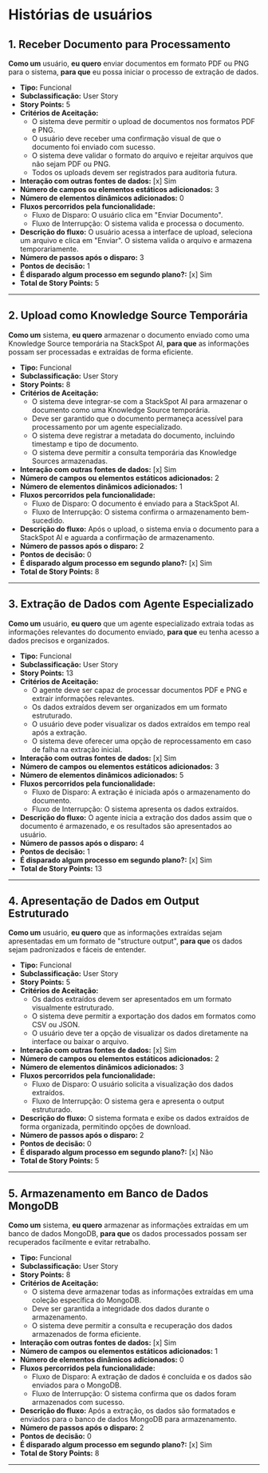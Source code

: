# Histórias de usuários

## 1. Receber Documento para Processamento
**Como um** usuário, **eu quero** enviar documentos em formato PDF ou PNG para o sistema, **para que** eu possa iniciar o processo de extração de dados.

- **Tipo:** Funcional
- **Subclassificação:** User Story
- **Story Points:** 5
- **Critérios de Aceitação:**
  - O sistema deve permitir o upload de documentos nos formatos PDF e PNG.
  - O usuário deve receber uma confirmação visual de que o documento foi enviado com sucesso.
  - O sistema deve validar o formato do arquivo e rejeitar arquivos que não sejam PDF ou PNG.
  - Todos os uploads devem ser registrados para auditoria futura.
- **Interação com outras fontes de dados:** [x] Sim
- **Número de campos ou elementos estáticos adicionados:** 3
- **Número de elementos dinâmicos adicionados:** 0
- **Fluxos percorridos pela funcionalidade:**
  - Fluxo de Disparo: O usuário clica em "Enviar Documento".
  - Fluxo de Interrupção: O sistema valida e processa o documento.
- **Descrição do fluxo:** O usuário acessa a interface de upload, seleciona um arquivo e clica em "Enviar". O sistema valida o arquivo e armazena temporariamente.
- **Número de passos após o disparo:** 3
- **Pontos de decisão:** 1
- **É disparado algum processo em segundo plano?:** [x] Sim
- **Total de Story Points:** 5

---

## 2. Upload como Knowledge Source Temporária
**Como um** sistema, **eu quero** armazenar o documento enviado como uma Knowledge Source temporária na StackSpot AI, **para que** as informações possam ser processadas e extraídas de forma eficiente.

- **Tipo:** Funcional
- **Subclassificação:** User Story
- **Story Points:** 8
- **Critérios de Aceitação:**
  - O sistema deve integrar-se com a StackSpot AI para armazenar o documento como uma Knowledge Source temporária.
  - Deve ser garantido que o documento permaneça acessível para processamento por um agente especializado.
  - O sistema deve registrar a metadata do documento, incluindo timestamp e tipo de documento.
  - O sistema deve permitir a consulta temporária das Knowledge Sources armazenadas.
- **Interação com outras fontes de dados:** [x] Sim
- **Número de campos ou elementos estáticos adicionados:** 2
- **Número de elementos dinâmicos adicionados:** 1
- **Fluxos percorridos pela funcionalidade:**
  - Fluxo de Disparo: O documento é enviado para a StackSpot AI.
  - Fluxo de Interrupção: O sistema confirma o armazenamento bem-sucedido.
- **Descrição do fluxo:** Após o upload, o sistema envia o documento para a StackSpot AI e aguarda a confirmação de armazenamento.
- **Número de passos após o disparo:** 2
- **Pontos de decisão:** 0
- **É disparado algum processo em segundo plano?:** [x] Sim
- **Total de Story Points:** 8

---

## 3. Extração de Dados com Agente Especializado
**Como um** usuário, **eu quero** que um agente especializado extraia todas as informações relevantes do documento enviado, **para que** eu tenha acesso a dados precisos e organizados.

- **Tipo:** Funcional
- **Subclassificação:** User Story
- **Story Points:** 13
- **Critérios de Aceitação:**
  - O agente deve ser capaz de processar documentos PDF e PNG e extrair informações relevantes.
  - Os dados extraídos devem ser organizados em um formato estruturado.
  - O usuário deve poder visualizar os dados extraídos em tempo real após a extração.
  - O sistema deve oferecer uma opção de reprocessamento em caso de falha na extração inicial.
- **Interação com outras fontes de dados:** [x] Sim
- **Número de campos ou elementos estáticos adicionados:** 3
- **Número de elementos dinâmicos adicionados:** 5
- **Fluxos percorridos pela funcionalidade:**
  - Fluxo de Disparo: A extração é iniciada após o armazenamento do documento.
  - Fluxo de Interrupção: O sistema apresenta os dados extraídos.
- **Descrição do fluxo:** O agente inicia a extração dos dados assim que o documento é armazenado, e os resultados são apresentados ao usuário.
- **Número de passos após o disparo:** 4
- **Pontos de decisão:** 1
- **É disparado algum processo em segundo plano?:** [x] Sim
- **Total de Story Points:** 13

---

## 4. Apresentação de Dados em Output Estruturado
**Como um** usuário, **eu quero** que as informações extraídas sejam apresentadas em um formato de "structure output", **para que** os dados sejam padronizados e fáceis de entender.

- **Tipo:** Funcional
- **Subclassificação:** User Story
- **Story Points:** 5
- **Critérios de Aceitação:**
  - Os dados extraídos devem ser apresentados em um formato visualmente estruturado.
  - O sistema deve permitir a exportação dos dados em formatos como CSV ou JSON.
  - O usuário deve ter a opção de visualizar os dados diretamente na interface ou baixar o arquivo.
- **Interação com outras fontes de dados:** [x] Sim
- **Número de campos ou elementos estáticos adicionados:** 2
- **Número de elementos dinâmicos adicionados:** 3
- **Fluxos percorridos pela funcionalidade:**
  - Fluxo de Disparo: O usuário solicita a visualização dos dados extraídos.
  - Fluxo de Interrupção: O sistema gera e apresenta o output estruturado.
- **Descrição do fluxo:** O sistema formata e exibe os dados extraídos de forma organizada, permitindo opções de download.
- **Número de passos após o disparo:** 2
- **Pontos de decisão:** 0
- **É disparado algum processo em segundo plano?:** [x] Não
- **Total de Story Points:** 5

---

## 5. Armazenamento em Banco de Dados MongoDB
**Como um** sistema, **eu quero** armazenar as informações extraídas em um banco de dados MongoDB, **para que** os dados processados possam ser recuperados facilmente e evitar retrabalho.

- **Tipo:** Funcional
- **Subclassificação:** User Story
- **Story Points:** 8
- **Critérios de Aceitação:**
  - O sistema deve armazenar todas as informações extraídas em uma coleção específica do MongoDB.
  - Deve ser garantida a integridade dos dados durante o armazenamento.
  - O sistema deve permitir a consulta e recuperação dos dados armazenados de forma eficiente.
- **Interação com outras fontes de dados:** [x] Sim
- **Número de campos ou elementos estáticos adicionados:** 1
- **Número de elementos dinâmicos adicionados:** 0
- **Fluxos percorridos pela funcionalidade:**
  - Fluxo de Disparo: A extração de dados é concluída e os dados são enviados para o MongoDB.
  - Fluxo de Interrupção: O sistema confirma que os dados foram armazenados com sucesso.
- **Descrição do fluxo:** Após a extração, os dados são formatados e enviados para o banco de dados MongoDB para armazenamento.
- **Número de passos após o disparo:** 2
- **Pontos de decisão:** 0
- **É disparado algum processo em segundo plano?:** [x] Sim
- **Total de Story Points:** 8

---
